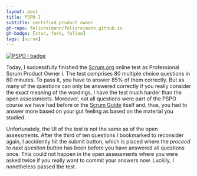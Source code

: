 ```yaml
---
layout: post
title: PSPO I
subtitle: certified product owner
gh-repo: felixreimann/felixreimann.github.io
gh-badge: [star, fork, follow]
tags: [scrum]
---
```


[![PSPO I badge](https://scrumorg-website-prod.s3.amazonaws.com/drupal/2018-04/Scrumorg-PSPOI_certification-112.png)](https://www.scrum.org/user/364086)

Today, I successfully finished the [Scrum.org](https://scrum.org) online test as Professional Scrum Product Owner I.
The test comprises 80 multiple choice questions in 60 minutes.
To pass it, you have to answer 85% of them correctly.
But as many of the questions can only be answered correctly if you really consider the exact meaning of the wordings, I have the test much harder than the open assessments.
Moreover, not all questions were part of the PSPO course we have had before or the [Scrum Guide](https://www.scrumguides.org/scrum-guide.html) itself and, thus, you had to answer more based on your gut feeling as based on the material you studied.

Unfortunately, the UI of the test is not the same as of the open assessments.
After the third of ten questions I bookmarked to reconsider again, I accidently hit the submit button, which is placed where the _proceed to next question_ button has been before you have answered all questions once.
This could not happen in the open assessments where you were asked twice if you really want to commit your answers now.
Luckily, I nonetheless passed the test.
